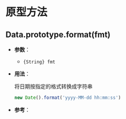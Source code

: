 # 原型方法

## Data.prototype.format(fmt)

- **参数**：
  - `{String} fmt`

- **用法**：

  将日期按指定的格式转换成字符串

  ``` js
  new Date().format('yyyy-MM-dd hh:mm:ss')
  ```

- **参考**：
